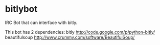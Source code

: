 bitlybot
========

IRC Bot that can interface with bitly.

This bot has 2 dependencies:
bitly  http://code.google.com/p/python-bitly/
beautifulsoup  http://www.crummy.com/software/BeautifulSoup/

